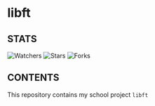 # libft

## STATS
![Watchers](https://img.shields.io/github/watchers/jfremond/libft?logo=github&style=for-the-badge)
![Stars](https://img.shields.io/github/stars/jfremond/libft?logo=github&style=for-the-badge)
![Forks](https://img.shields.io/github/forks/jfremond/libft?logo=github&style=for-the-badge)

## CONTENTS
This repository contains my school project `libft`
